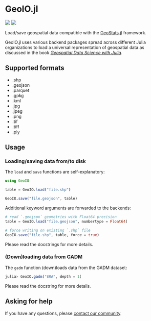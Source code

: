 # GeoIO.jl

[![][build-img]][build-url] [![][codecov-img]][codecov-url]

Load/save geospatial data compatible with the
[GeoStats.jl](https://github.com/JuliaEarth/GeoStats.jl)
framework. 

GeoIO.jl uses various backend packages spread across
different Julia organizations to load a universal
representation of geospatial data as discussed in
the book [*Geospatial Data Science with Julia*](https://juliaearth.github.io/geospatial-data-science-with-julia).

## Supported formats

- .shp
- .geojson
- .parquet
- .gpkg
- .kml
- .jpg
- .jpeg
- .png
- .tif
- .tiff
- .ply

## Usage

### Loading/saving data from/to disk

The `load` and `save` functions are self-explanatory:

```julia
using GeoIO

table = GeoIO.load("file.shp")

GeoIO.save("file.geojson", table)
```

Additional keyword arguments are forwarded to the backends:

```julia
# read `.geojson` geometries with Float64 precision
table = GeoIO.load("file.geojson", numbertype = Float64)

# force writing on existing `.shp` file
GeoIO.save("file.shp", table, force = true)
```

Please read the docstrings for more details.

### (Down)loading data from GADM

The `gadm` function (down)loads data from the GADM dataset:

```julia
julia> GeoIO.gadm("BRA", depth = 1)
```

Please read the docstring for more details.

## Asking for help

If you have any questions, please [contact our community](https://juliaearth.github.io/GeoStats.jl/stable/about/community.html).

[build-img]: https://img.shields.io/github/actions/workflow/status/JuliaEarth/GeoIO.jl/CI.yml?branch=master&style=flat-square
[build-url]: https://github.com/JuliaEarth/GeoIO.jl/actions

[codecov-img]: https://img.shields.io/codecov/c/github/JuliaEarth/GeoIO.jl?style=flat-square
[codecov-url]: https://codecov.io/gh/JuliaEarth/GeoIO.jl
